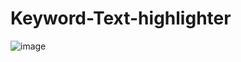 # Keyword-Text-highlighter

![image](https://github.com/nafihpp/Keyword-Text-highlighter/assets/49452140/2326fce7-b9c8-48eb-9718-6c44a4b61778)

